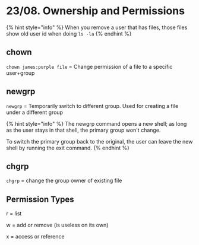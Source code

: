 # 23/08. Ownership and Permissions

{% hint style="info" %}
When you remove a user that has files, those files show old user id when doing `ls -la`
{% endhint %}

## chown

`chown james:purple file` = Change permission of a file to a specific user+group

## newgrp

`newgrp` = Temporarily switch to different group. Used for creating a file under a different group

{% hint style="info" %}
The newgrp command opens a new shell; as long as the user stays in that shell, the primary group won't change.&#x20;

To switch the primary group back to the original, the user can leave the new shell by running the exit command.
{% endhint %}

## chgrp

`chgrp` = change the group owner of existing file

## Permission Types

r = list

w = add or remove (is useless on its own)

x = access or reference

